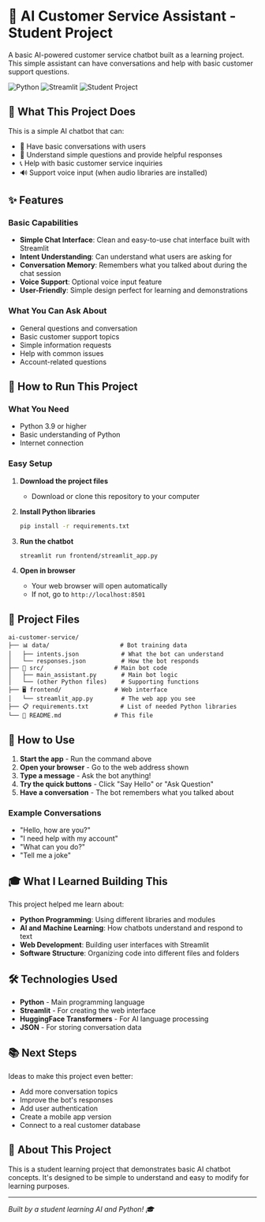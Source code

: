 # 🤖 AI Customer Service Assistant - Student Project

A basic AI-powered customer service chatbot built as a learning project. This simple assistant can have conversations and help with basic customer support questions.

![Python](https://img.shields.io/badge/Python-3.9%2B-brightgreen.svg)
![Streamlit](https://img.shields.io/badge/Built%20with-Streamlit-red.svg)
![Student Project](https://img.shields.io/badge/Level-Student%20Project-yellow.svg)
## 🎯 What This Project Does

This is a simple AI chatbot that can:
- 💬 Have basic conversations with users
- 🤖 Understand simple questions and provide helpful responses
- 📞 Help with basic customer service inquiries
- 🔊 Support voice input (when audio libraries are installed)

## ✨ Features

### Basic Capabilities
- **Simple Chat Interface**: Clean and easy-to-use chat interface built with Streamlit
- **Intent Understanding**: Can understand what users are asking for
- **Conversation Memory**: Remembers what you talked about during the chat session
- **Voice Support**: Optional voice input feature
- **User-Friendly**: Simple design perfect for learning and demonstrations

### What You Can Ask About
- General questions and conversation
- Basic customer support topics
- Simple information requests
- Help with common issues
- Account-related questions


## 🚀 How to Run This Project

### What You Need
- Python 3.9 or higher
- Basic understanding of Python
- Internet connection

### Easy Setup

1. **Download the project files**
   - Download or clone this repository to your computer

2. **Install Python libraries**
   ```bash
   pip install -r requirements.txt
   ```

3. **Run the chatbot**
   ```bash
   streamlit run frontend/streamlit_app.py
   ```

4. **Open in browser**
   - Your web browser will open automatically
   - If not, go to `http://localhost:8501`

## 📁 Project Files

```
ai-customer-service/
├── 📊 data/                    # Bot training data
│   ├── intents.json            # What the bot can understand
│   └── responses.json          # How the bot responds
├── 🧠 src/                    # Main bot code
│   ├── main_assistant.py       # Main bot logic
│   └── (other Python files)    # Supporting functions
├── 🖥️ frontend/               # Web interface
│   └── streamlit_app.py        # The web app you see
├── 📋 requirements.txt         # List of needed Python libraries
└── 📆 README.md               # This file
```

## 💬 How to Use

1. **Start the app** - Run the command above
2. **Open your browser** - Go to the web address shown
3. **Type a message** - Ask the bot anything!
4. **Try the quick buttons** - Click "Say Hello" or "Ask Question"
5. **Have a conversation** - The bot remembers what you talked about

### Example Conversations
- "Hello, how are you?"
- "I need help with my account"
- "What can you do?"
- "Tell me a joke"


## 🎓 What I Learned Building This

This project helped me learn about:
- **Python Programming**: Using different libraries and modules
- **AI and Machine Learning**: How chatbots understand and respond to text
- **Web Development**: Building user interfaces with Streamlit
- **Software Structure**: Organizing code into different files and folders

## 🛠️ Technologies Used

- **Python** - Main programming language
- **Streamlit** - For creating the web interface
- **HuggingFace Transformers** - For AI language processing
- **JSON** - For storing conversation data

## 📚 Next Steps

Ideas to make this project even better:
- Add more conversation topics
- Improve the bot's responses
- Add user authentication
- Create a mobile app version
- Connect to a real customer database

## 🎯 About This Project

This is a student learning project that demonstrates basic AI chatbot concepts. It's designed to be simple to understand and easy to modify for learning purposes.

---

*Built by a student learning AI and Python! 🎓*
